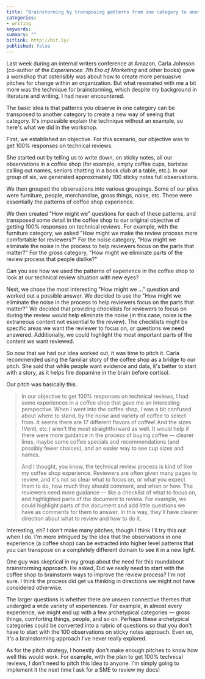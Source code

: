 ```yaml
---
title: "Brainstorming by transposing patterns from one category to another"
categories:
- writing
keywords:
summary: ""
bitlink: http://bit.ly/
published: false
---
```


Last week during an internal writers conference at Amazon, Carla Johnson (co-author of the *Experiences: 7th Era of Marketing* and other books) gave a workshop that ostensibly was about how to create more persuasive pitches for change within an organization. But what resonated with me a bit more was the technique for brainstorming, which despite my background in literature and writing, I had never encountered.

The basic idea is that patterns you observe in one category can be transposed to another category to create a new way of seeing that category. It's impossible explain the technique without an example, so here's what we did in the workshop.

First, we established an objective. For this scenario, our objective was to get 100% responses on technical reviews.

She started out by telling us to write down, on sticky notes, all our observations in a coffee shop (for example, empty coffee cups, baristas calling out names, seniors chatting in a book club at a table, etc.). In our group of six, we generated approximately 100 sticky notes full observations.

We then grouped the observations into various groupings. Some of our piles were furniture, people, merchandise, gross things, noise, etc. These were essentially the patterns of coffee shop experience.

We then created "How might we" questions for each of these patterns, and transposed some detail in the coffee shop to our original objective of getting 100% responses on technical reviews. For example, with the furniture category, we asked "How might we make the review process more comfortable for reviewers?" For the noise category, "How might we eliminate the noise in the process to help reviewers focus on the parts that matter?" For the gross category, "How might we eliminate parts of the review process that people dislike?"

Can you see how we used the patterns of experience in the coffee shop to look at our technical review situation with new eyes?

Next, we chose the most interesting "How might we ..." question and worked out a possible answer. We decided to use the "How might we eliminate the noise in the process to help reviewers focus on the parts that matter?" We decided that providing checklists for reviewers to focus on during the review would help eliminate the noise (in this case, noise is the extraneous content not essential to the review). The checklists might be specific areas we want the reviewer to focus on, or questions we need answered. Additionally, we could highlight the most important parts of the content we want reviewed.

So now that we had our idea worked out, it was time to pitch it. Carla recommended using the familiar story of the coffee shop as a bridge to our pitch. She said that while people want evidence and data, it's better to start with a story, as it helps fire dopamine in the brain before cortisol.

Our pitch was basically this.

> In our objective to get 100% responses on technical reviews, I had some experiences in a coffee shop that gave me an interesting perspective. When I went into the coffee shop, I was a bit confused about where to stand, by the noise and variety of coffee to select from. It seems there are 17 different flavors of coffee! And the sizes (Venti, etc.) aren't the most straightforward as well. It would help if there were more guidance in the process of buying coffee &mdash; clearer lines, maybe some coffee specials and recommendations (and possibly fewer choices), and an easier way to see cup sizes and names.
>
> And I thought, you know, the technical review process is kind of like my coffee shop experience. Reviewers are often given many pages to review, and it's not so clear what to focus on, or what you expect them to do, how much they should comment, and when or how. The reviewers need more guidance &mdash; like a checklist of what to focus on, and highlighted parts of the document to review. For example, we could highlight parts of the document and add little questions we have as comments for them to answer. In this way, they'll have clearer direction about what to review and how to do it.

Interesting, eh? I don't make many pitches, though I think I'll try this out when I do. I'm more intrigued by the idea that the observations in one experience (a coffee shop) can be extracted into higher level patterns that you can transpose on a completely different domain to see it in a new light.

One guy was skeptical in my group about the need for this roundabout brainstorming approach. He asked, Did we really need to start with the coffee shop to brainstorm ways to improve the review process? I'm not sure. I think the process did get us thinking in directions we might not have considered otherwise.

The larger questions is whether there are unseen connective themes that undergird a wide variety of experiences. For example, in almost every experience, we might end up with a few archetypical categories &mdash; gross things, comforting things, people, and so on. Perhaps these archetypical categories could be converted into a rubric of questions so that you don't have to start with the 100 observations on sticky notes approach. Even so, it's a brainstorming approach I've never really explored.

As for the pitch strategy, I honestly don't make enough pitches to know how well this would work. For example, with the plan to get 100% technical reviews, I don't need to pitch this idea to anyone. I'm simply going to implement it the next time I ask for a SME to review my docs!
